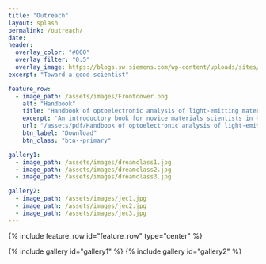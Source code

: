 ```yaml
---
title: "Outreach"
layout: splash
permalink: /outreach/
date: 
header:
  overlay_color: "#000"
  overlay_filter: "0.5"
  overlay_image: https://blogs.sw.siemens.com/wp-content/uploads/sites/14/2019/12/materials-1110x710.jpg
excerpt: "Toward a good scientist"

feature_row:
  - image_path: /assets/images/Frontcover.png
    alt: "Handbook"
    title: "Handbook of optoelectronic analysis of light-emitting materials and devices"
    excerpt: 'An introductory book for novice materials scientists in the field of optoelectronic materials and devices. Last update on Dec. 20, 2023'
    url: "/assets/pdf/Handbook of optoelectronic analysis of light-emitting materials and devices (Ver. 1.1).pdf"
    btn_label: "Download"
    btn_class: "btn--primary"

gallery1:
  - image_path: /assets/images/dreamclass1.jpg
  - image_path: /assets/images/dreamclass2.jpg
  - image_path: /assets/images/dreamclass3.jpg

gallery2:
  - image_path: /assets/images/jec1.jpg
  - image_path: /assets/images/jec2.jpg
  - image_path: /assets/images/jec3.jpg
---
```


{% include feature_row id="feature_row" type="center" %}


{% include gallery id="gallery1"  %}
{% include gallery id="gallery2"  %}

